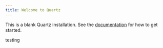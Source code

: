 ```yaml
---
title: Welcome to Quartz
---
```


This is a blank Quartz installation.
See the [documentation](https://quartz.jzhao.xyz) for how to get started.

testing


